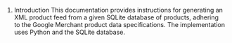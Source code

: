 1. Introduction <a to the documentation="introduction"></a>
This documentation provides instructions for generating an XML product feed from a given SQLite database of products, adhering to the Google Merchant product data specifications. The implementation uses Python and the SQLite database.

